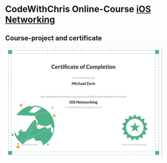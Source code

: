 # CodeWithChris Online-Course [iOS Networking](https://learn.codewithchris.com/courses/networking)

## Course-project and certificate

![certificate](./cert.png)
